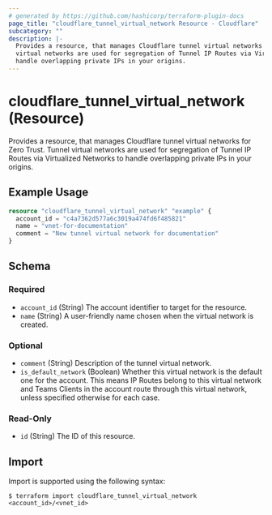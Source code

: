 ```yaml
---
# generated by https://github.com/hashicorp/terraform-plugin-docs
page_title: "cloudflare_tunnel_virtual_network Resource - Cloudflare"
subcategory: ""
description: |-
  Provides a resource, that manages Cloudflare tunnel virtual networks for Zero Trust. Tunnel
  virtual networks are used for segregation of Tunnel IP Routes via Virtualized Networks to
  handle overlapping private IPs in your origins.
---
```


# cloudflare_tunnel_virtual_network (Resource)

Provides a resource, that manages Cloudflare tunnel virtual networks for Zero Trust. Tunnel
virtual networks are used for segregation of Tunnel IP Routes via Virtualized Networks to 
handle overlapping private IPs in your origins.

## Example Usage

```terraform
resource "cloudflare_tunnel_virtual_network" "example" {
  account_id = "c4a7362d577a6c3019a474fd6f485821"
  name = "vnet-for-documentation"
  comment = "New tunnel virtual network for documentation"
}
```

<!-- schema generated by tfplugindocs -->
## Schema

### Required

- `account_id` (String) The account identifier to target for the resource.
- `name` (String) A user-friendly name chosen when the virtual network is created.

### Optional

- `comment` (String) Description of the tunnel virtual network.
- `is_default_network` (Boolean) Whether this virtual network is the default one for the account. This means IP Routes belong to this virtual network and Teams Clients in the account route through this virtual network, unless specified otherwise for each case.

### Read-Only

- `id` (String) The ID of this resource.

## Import

Import is supported using the following syntax:

```shell
$ terraform import cloudflare_tunnel_virtual_network <account_id>/<vnet_id>
```
